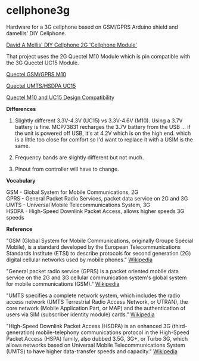 cellphone3g
===========

Hardware for a 3G cellphone based on GSM/GPRS Arduino shield and damellis' DIY Cellphone.

[David A Mellis' DIY Cellphone 2G 'Cellphone Module'](http://web.media.mit.edu/~mellis/gsm/)

That project uses the 2G Quectel M10 Module which is pin compatible with the 3G Quectel UC15 Module. 

[Quectel GSM/GPRS M10](http://www.quectel.com/product/prodetail.aspx?id=14)

[Quectel UMTS/HSDPA UC15](http://www.quectel.com/product/prodetail.aspx?id=64)

[Quectel M10 and UC15 Design Compatibility](http://top-electronics.com/news/26/quectel-uc15-and-m10-design-compatibility.html)

**Differences**

1. Slightly different 3.3V-4.3V (UC15) vs 3.3V-4.6V (M10). Using a 3.7V battery is fine. MCP73831 recharges the 3.7V battery from the USB ... if the unit is powered off USB, it's at 4.2V which is on the high end. which is a little too close for comfort so I'd want to replace it with a USIM is the same. 

1. Frequency bands are slightly different but not much.

1. Pinout from controller will have to change. 

**Vocabulary**

GSM - Global System for Mobile Communications, 2G  
GPRS - General Packet Radio Services, packet data service on 2G and 3G  
UMTS - Universal Mobile Telecommunications System, 3G  
HSDPA - High-Speed Downlink Packet Access, allows higher speeds 3G speeds

**Reference**

"GSM (Global System for Mobile Communications, originally Groupe Spécial Mobile), is a standard developed by the European Telecommunications Standards Institute (ETSI) to describe protocols for second generation (2G) digital cellular networks used by mobile phones." [Wikipedia](http://en.wikipedia.org/wiki/GSM)

"General packet radio service (GPRS) is a packet oriented mobile data service on the 2G and 3G cellular communication system's global system for mobile communications (GSM)." [Wikipedia](http://en.wikipedia.org/wiki/General_Packet_Radio_Service)

"UMTS specifies a complete network system, which includes the radio access network (UMTS Terrestrial Radio Access Network, or UTRAN), the core network (Mobile Application Part, or MAP) and the authentication of users via SIM (subscriber identity module) cards." [Wikipedia](http://en.wikipedia.org/wiki/Universal_Mobile_Telecommunications_System)

"High-Speed Downlink Packet Access (HSDPA) is an enhanced 3G (third-generation) mobile-telephony communications protocol in the High-Speed Packet Access (HSPA) family, also dubbed 3.5G, 3G+, or Turbo 3G, which allows networks based on Universal Mobile Telecommunications System (UMTS) to have higher data-transfer speeds and capacity." [Wikipedia](en.wikipedia.org/wiki/High-Speed_Downlink_Packet_Access)
